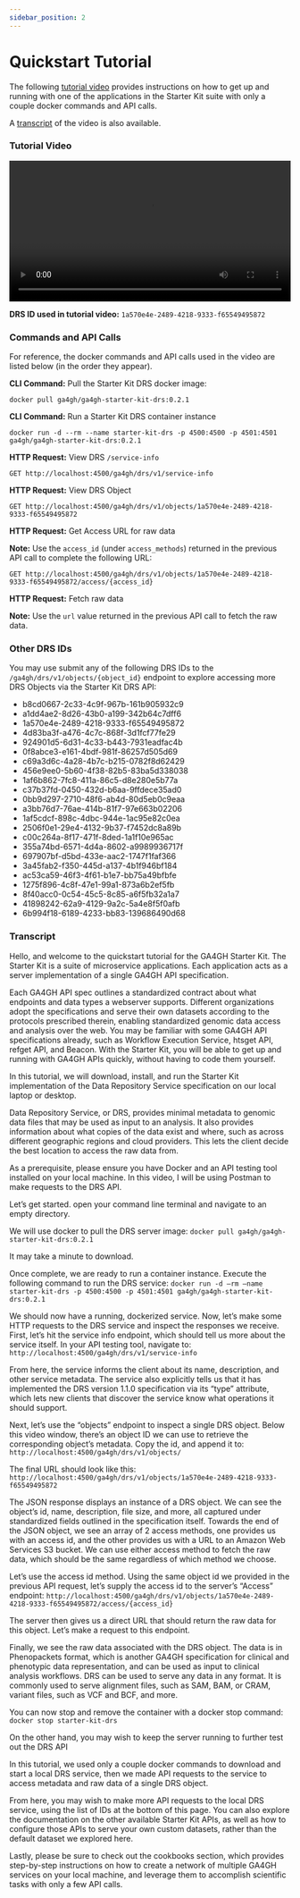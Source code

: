 ```yaml
---
sidebar_position: 2
---
```


# Quickstart Tutorial

The following [tutorial video](#tutorial-video) provides instructions on how to get up and running with one of the applications in the Starter Kit suite with only a couple docker commands and API calls.

A [transcript](#transcript) of the video is also available.

### Tutorial Video

<video width="100%" controls>
  <source
    src="/video/intro/QuickstartTutorial.mp4"
    type="video/mp4"
  />
</video>

**DRS ID used in tutorial video:** `1a570e4e-2489-4218-9333-f65549495872`

### Commands and API Calls

For reference, the docker commands and API calls used in the video are listed below (in the order they appear).

**CLI Command:** Pull the Starter Kit DRS docker image:
```
docker pull ga4gh/ga4gh-starter-kit-drs:0.2.1
```

**CLI Command:** Run a Starter Kit DRS container instance
```
docker run -d --rm --name starter-kit-drs -p 4500:4500 -p 4501:4501 ga4gh/ga4gh-starter-kit-drs:0.2.1
```

**HTTP Request:** View DRS `/service-info`
```
GET http://localhost:4500/ga4gh/drs/v1/service-info
```

**HTTP Request:** View DRS Object
```
GET http://localhost:4500/ga4gh/drs/v1/objects/1a570e4e-2489-4218-9333-f65549495872
```

**HTTP Request:** Get Access URL for raw data

**Note:** Use the `access_id` (under `access_methods`) returned in the previous API call to complete the following URL: 
```
GET http://localhost:4500/ga4gh/drs/v1/objects/1a570e4e-2489-4218-9333-f65549495872/access/{access_id}
```

**HTTP Request:** Fetch raw data

**Note:** Use the `url` value returned in the previous API call to fetch the raw data. 

### Other DRS IDs

You may use submit any of the following DRS IDs to the `/ga4gh/drs/v1/objects/{object_id}` endpoint to explore accessing more DRS Objects via the Starter Kit DRS API:

* b8cd0667-2c33-4c9f-967b-161b905932c9
* a1dd4ae2-8d26-43b0-a199-342b64c7dff6
* 1a570e4e-2489-4218-9333-f65549495872
* 4d83ba3f-a476-4c7c-868f-3d1fcf77fe29
* 924901d5-6d31-4c33-b443-7931eadfac4b
* 0f8abce3-e161-4bdf-981f-86257d505d69
* c69a3d6c-4a28-4b7c-b215-0782f8d62429
* 456e9ee0-5b60-4f38-82b5-83ba5d338038
* 1af6b862-7fc8-411a-86c5-d8e280e5b77a
* c37b37fd-0450-432d-b6aa-9ffdece35ad0
* 0bb9d297-2710-48f6-ab4d-80d5eb0c9eaa
* a3bb76d7-76ae-414b-81f7-97e663b02206
* 1af5cdcf-898c-4dbc-944e-1ac95e82c0ea
* 2506f0e1-29e4-4132-9b37-f7452dc8a89b
* c00c264a-8f17-471f-8ded-1a1f10e965ac
* 355a74bd-6571-4d4a-8602-a9989936717f
* 697907bf-d5bd-433e-aac2-1747f1faf366
* 3a45fab2-f350-445d-a137-4b1f946bf184
* ac53ca59-46f3-4f61-b1e7-bb75a49bfbfe
* 1275f896-4c8f-47e1-99a1-873a6b2ef5fb
* 8f40acc0-0c54-45c5-8c85-a6f5fb32a1a7
* 41898242-62a9-4129-9a2c-5a4e8f5f0afb
* 6b994f18-6189-4233-bb83-139686490d68

### Transcript

Hello, and welcome to the quickstart tutorial for the GA4GH Starter Kit. The Starter Kit is a suite of microservice applications. Each application acts as a server implementation of a single GA4GH API specification.

Each GA4GH API spec outlines a standardized contract about what endpoints and data types a webserver supports. Different organizations adopt the specifications and serve their own datasets according to the protocols prescribed therein, enabling standardized genomic data access and analysis over the web. You may be familiar with some GA4GH API specifications already, such as Workflow Execution Service, htsget API, refget API, and Beacon. With the Starter Kit, you will be able to get up and running with GA4GH APIs quickly, without having to code them yourself.

In this tutorial, we will download, install, and run the Starter Kit implementation of the Data Repository Service specification on our local laptop or desktop.

Data Repository Service, or DRS, provides minimal metadata to genomic data files that may be used as input to an analysis. It also provides information about what copies of the data exist and where, such as across different geographic regions and cloud providers. This lets the client decide the best location to access the raw data from.

As a prerequisite, please ensure you have Docker and an API testing tool installed on your local machine. In this video, I will be using Postman to make requests to the DRS API.

Let’s get started. open your command line terminal and navigate to an empty directory.

We will use docker to pull the DRS server image: `docker pull ga4gh/ga4gh-starter-kit-drs:0.2.1`

It may take a minute to download.

Once complete, we are ready to run a container instance. Execute the following command to run the DRS service: `docker run -d —rm —name starter-kit-drs -p 4500:4500 -p 4501:4501 ga4gh/ga4gh-starter-kit-drs:0.2.1`

We should now have a running, dockerized service. Now, let’s make some HTTP requests to the DRS service and inspect the responses we receive. First, let’s hit the service info endpoint, which should tell us more about the service itself. In your API testing tool, navigate to: `http://localhost:4500/ga4gh/drs/v1/service-info`

From here, the service informs the client about its name, description, and other service metadata. The service also explicitly tells us that it has implemented the DRS version 1.1.0 specification via its “type” attribute, which lets new clients that discover the service know what operations it should support.

Next, let’s use the “objects” endpoint to inspect a single DRS object. Below this video window, there’s an object ID we can use to retrieve the corresponding object’s metadata. Copy the id, and append it to: `http://localhost:4500/ga4gh/drs/v1/objects/`

The final URL should look like this: `http://localhost:4500/ga4gh/drs/v1/objects/1a570e4e-2489-4218-9333-f65549495872`

The JSON response displays an instance of a DRS object. We can see the object’s id, name, description, file size, and more, all captured under standardized fields outlined in the specification itself. Towards the end of the JSON object, we see an array of 2 access methods, one provides us with an access id, and the other provides us with a URL to an Amazon Web Services S3 bucket. We can use either access method to fetch the raw data, which should be the same regardless of which method we choose.

Let’s use the access id method. Using the same object id we provided in the previous API request, let’s supply the access id to the server’s “Access” endpoint: `http://localhost:4500/ga4gh/drs/v1/objects/1a570e4e-2489-4218-9333-f65549495872/access/{access_id}`

The server then gives us a direct URL that should return the raw data for this object. Let’s make a request to this endpoint.

Finally, we see the raw data associated with the DRS object. The data is in Phenopackets format, which is another GA4GH specification for clinical and phenotypic data representation, and can be used as input to clinical analysis workflows. DRS can be used to serve any data in any format. It is commonly used to serve alignment files, such as SAM, BAM, or CRAM, variant files, such as VCF and BCF, and more.

You can now stop and remove the container with a docker stop command: `docker stop starter-kit-drs`

On the other hand, you may wish to keep the server running to further test out the DRS API

In this tutorial, we used only a couple docker commands to download and start a local DRS service, then we made API requests to the service to access metadata and raw data of a single DRS object.

From here, you may wish to make more API requests to the local DRS service, using the list of IDs at the bottom of this page. You can also explore the documentation on the other available Starter Kit APIs, as well as how to configure those APIs to serve your own custom datasets, rather than the default dataset we explored here.

Lastly, please be sure to check out the cookbooks section, which provides step-by-step instructions on how to create a network of multiple GA4GH services on your local machine, and leverage them to accomplish scientific tasks with only a few API calls.
